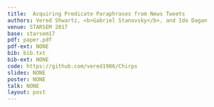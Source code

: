 ```yaml
---
title:  Acquiring Predicate Paraphrases from News Tweets
authors: Vered Shwartz, <b>Gabriel Stanovsky</b>, and Ido Dagan
venue: STARSEM 2017
base: starsem17
pdf: paper.pdf
pdf-ext: NONE
bib: bib.txt
bib-ext: NONE
code: https://github.com/vered1986/Chirps
slides: NONE
poster: NONE
talk: NONE
layout: post
---
```

